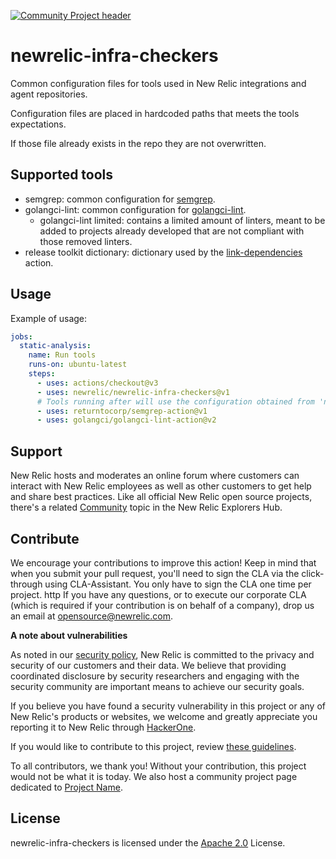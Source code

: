 [![Community Project header](https://github.com/newrelic/opensource-website/raw/master/src/images/categories/Community_Project.png)](https://opensource.newrelic.com/oss-category/#community-project)

# newrelic-infra-checkers

Common configuration files for tools used in New Relic integrations and agent repositories.

Configuration files are placed in hardcoded paths that meets the tools expectations.

If those file already exists in the repo they are not overwritten.


## Supported tools

- semgrep: common configuration for [semgrep](https://semgrep.dev/).
- golangci-lint: common configuration for [golangci-lint](https://golangci-lint.run/).
  -  golangci-lint limited: contains a limited amount of linters, meant to be added to projects already developed that are not compliant with those removed linters.
- release toolkit dictionary: dictionary used by the [link-dependencies](https://github.com/newrelic/release-toolkit/tree/main/link-dependencies) action.

## Usage

Example of usage:
```yaml
jobs:
  static-analysis:
    name: Run tools
    runs-on: ubuntu-latest
    steps:
      - uses: actions/checkout@v3
      - uses: newrelic/newrelic-infra-checkers@v1
      # Tools running after will use the configuration obtained from 'newrelic-infra-checkers' action.
      - uses: returntocorp/semgrep-action@v1
      - uses: golangci/golangci-lint-action@v2
```

## Support

New Relic hosts and moderates an online forum where customers can interact with New Relic employees as well as other customers to get help and share best practices. Like all official New Relic open source projects, there's a related [Community](https://discuss.newrelic.com) topic in the New Relic Explorers Hub. 

## Contribute

We encourage your contributions to improve this action! Keep in mind that when you submit your pull request, you'll need to sign the CLA via the click-through using CLA-Assistant. You only have to sign the CLA one time per project.
http
If you have any questions, or to execute our corporate CLA (which is required if your contribution is on behalf of a company), drop us an email at opensource@newrelic.com.

**A note about vulnerabilities**

As noted in our [security policy](../../security/policy), New Relic is committed to the privacy and security of our customers and their data. We believe that providing coordinated disclosure by security researchers and engaging with the security community are important means to achieve our security goals.

If you believe you have found a security vulnerability in this project or any of New Relic's products or websites, we welcome and greatly appreciate you reporting it to New Relic through [HackerOne](https://hackerone.com/newrelic).

If you would like to contribute to this project, review [these guidelines](./CONTRIBUTING.md).

To all contributors, we thank you!  Without your contribution, this project would not be what it is today.  We also host a community project page dedicated to [Project Name](<LINK TO https://opensource.newrelic.com/projects/... PAGE>).

## License
newrelic-infra-checkers is licensed under the [Apache 2.0](http://apache.org/licenses/LICENSE-2.0.txt) License.
